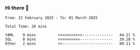 ### Hi there 👋

<!--
**zhumeme/zhumeme** is a ✨ _special_ ✨ repository because its `README.md` (this file) appears on your GitHub profile.

Here are some ideas to get you started:

- 🔭 I’m currently working on ...
- 🌱 I’m currently learning ...
- 👯 I’m looking to collaborate on ...
- 🤔 I’m looking for help with ...
- 💬 Ask me about ...
- 📫 How to reach me: ...
- 😄 Pronouns: ...
- ⚡ Fun fact: ...
-->

<!--START_SECTION:waka-->

```all_time
From: 22 February 2025 - To: 01 March 2025

Total Time: 20 mins

YAML    9 mins          >>>>>>>>>>>--------------   44.21 %
SQL     8 mins          >>>>>>>>>>---------------   39.28 %
Other   2 mins          >>-----------------------   09.11 %
```

<!--END_SECTION:waka-->
